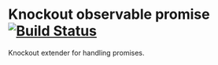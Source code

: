 # Knockout observable promise [![Build Status](https://travis-ci.org/skyh/knockout-observable-promise.svg?branch=develop)](https://travis-ci.org/skyh/knockout-observable-promise)

Knockout extender for handling promises.
